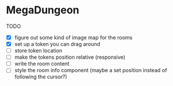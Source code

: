 # MegaDungeon

TODO

- [x] figure out some kind of image map for the rooms
- [x] set up a token you can drag around
- [ ] store token location
- [ ] make the tokens position relative (responsive)
- [ ] write the room content
- [ ] style the room info component (maybe a set position instead of following the cursor?)
